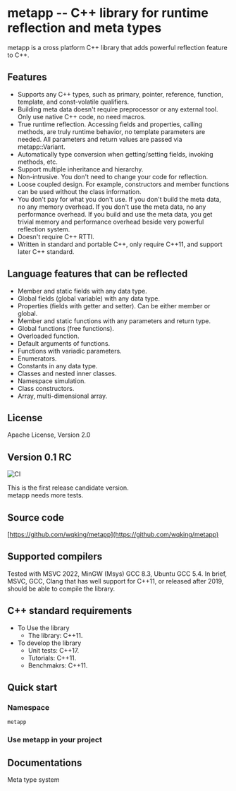 # metapp -- C++ library for runtime reflection and meta types

metapp is a cross platform C++ library that adds powerful reflection feature to C++.

## Features

- Supports any C++ types, such as primary, pointer, reference, function, template, and const-volatile qualifiers.
- Building meta data doesn't require preprocessor or any external tool. Only use native C++ code, no need macros.
- True runtime reflection. Accessing fields and properties, calling methods, are truly runtime behavior, no template parameters are needed. All parameters and return values are passed via metapp::Variant.
- Automatically type conversion when getting/setting fields, invoking methods, etc.
- Support multiple inheritance and hierarchy.
- Non-intrusive. You don't need to change your code for reflection.
- Loose coupled design. For example, constructors and member functions can be used without the class information.
- You don't pay for what you don't use. If you don't build the meta data, no any memory overhead. If you don't use the meta data, no any performance overhead. If you build and use the meta data, you get trivial memory and performance overhead beside very powerful reflection system.
- Doesn't require C++ RTTI.
- Written in standard and portable C++, only require C++11, and support later C++ standard.

## Language features that can be reflected
- Member and static fields with any data type.
- Global fields (global variable) with any data type.
- Properties (fields with getter and setter). Can be either member or global.
- Member and static functions with any parameters and return type.
- Global functions (free functions).
- Overloaded function.
- Default arguments of functions.
- Functions with variadic parameters.
- Enumerators.
- Constants in any data type.
- Classes and nested inner classes.
- Namespace simulation.
- Class constructors.
- Array, multi-dimensional array.

## License

Apache License, Version 2.0  

## Version 0.1 RC
![CI](https://github.com/wqking/metapp/workflows/CI/badge.svg)

This is the first release candidate version.   
metapp needs more tests.  

## Source code

[https://github.com/wqking/metapp](https://github.com/wqking/metapp)

## Supported compilers

Tested with MSVC 2022, MinGW (Msys) GCC 8.3, Ubuntu GCC 5.4.
In brief, MSVC, GCC, Clang that has well support for C++11, or released after 2019, should be able to compile the library.

## C++ standard requirements
* To Use the library  
    * The library: C++11.  
* To develop the library
    * Unit tests: C++17.
    * Tutorials: C++11.
    * Benchmakrs: C++11.

## Quick start

### Namespace

`metapp`

### Use metapp in your project

## Documentations

Meta type system
